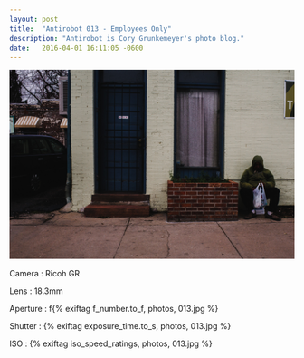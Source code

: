 ```yaml
---
layout: post
title:  "Antirobot 013 - Employees Only"
description: "Antirobot is Cory Grunkemeyer's photo blog."
date:   2016-04-01 16:11:05 -0600
---
```


![013 - Employees Only](/photos/013.jpg)

Camera
: Ricoh GR

Lens
: 18.3mm

Aperture
: f{% exiftag f_number.to_f, photos, 013.jpg %}

Shutter
: {% exiftag exposure_time.to_s, photos, 013.jpg %}

ISO
: {% exiftag iso_speed_ratings, photos, 013.jpg %}
